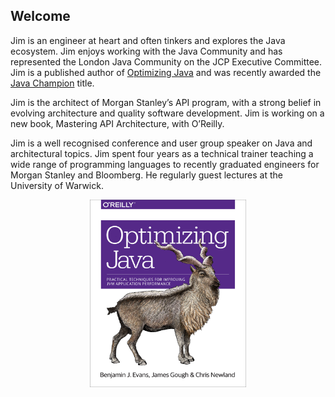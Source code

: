 ## Welcome 

Jim is an engineer at heart and often tinkers and explores the Java ecosystem. 
Jim enjoys working with the Java Community and has represented the London Java Community on the JCP Executive Committee. 
Jim is a published author of [Optimizing Java](https://www.oreilly.com/library/view/optimizing-java/9781492039259/) and was recently awarded the [Java Champion](https://apexapps.oracle.com/pls/apex/f?p=119297:gb:::::p10_first%2cp10_last:james%2cgough) title. 

Jim is the architect of Morgan Stanley’s API program, with a strong belief in evolving architecture and quality software development. 
Jim is working on a new book, Mastering API Architecture, with O’Reilly.  

Jim is a well recognised conference and user group speaker on Java and architectural topics. 
Jim spent four years as a technical trainer teaching a wide range of programming languages to recently graduated engineers for Morgan Stanley and Bloomberg. 
He regularly guest lectures at the University of Warwick.

<p align="center">
<img src="assets/images/optimizing-cover.jpg" width="250" height="300">
</p>
